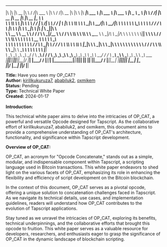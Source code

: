  ___  ___  ________  ___      ___ _______            ___    ___ ________  ___  ___          ________  _______   _______   ________           _____ ______       ___    ___      ________  ________  ________  ________  _________  ________      
|\  \|\  \|\   __  \|\  \    /  /|\  ___ \          |\  \  /  /|\   __  \|\  \|\  \        |\   ____\|\  ___ \ |\  ___ \ |\   ___  \        |\   _ \  _   \    |\  \  /  /|    |\   __  \|\   __  \|\   ____\|\   __  \|\___   ___\\_____  \     
\ \  \\\  \ \  \|\  \ \  \  /  / | \   __/|         \ \  \/  / | \  \|\  \ \  \\\  \       \ \  \___|\ \   __/|\ \   __/|\ \  \\ \  \       \ \  \\\__\ \  \   \ \  \/  / /    \ \  \|\  \ \  \|\  \ \  \___|\ \  \|\  \|___ \  \_\|____|\  \    
 \ \   __  \ \   __  \ \  \/  / / \ \  \_|/__        \ \    / / \ \  \\\  \ \  \\\  \       \ \_____  \ \  \_|/_\ \  \_|/_\ \  \\ \  \       \ \  \\|__| \  \   \ \    / /      \ \  \\\  \ \   ____\ \  \    \ \   __  \   \ \  \      \ \__\   
  \ \  \ \  \ \  \ \  \ \    / /   \ \  \_|\ \        \/  /  /   \ \  \\\  \ \  \\\  \       \|____|\  \ \  \_|\ \ \  \_|\ \ \  \\ \  \       \ \  \    \ \  \   \/  /  /        \ \  \\\  \ \  \___|\ \  \____\ \  \ \  \   \ \  \      \|__|   
   \ \__\ \__\ \__\ \__\ \__/ /     \ \_______\     __/  / /      \ \_______\ \_______\        ____\_\  \ \_______\ \_______\ \__\\ \__\       \ \__\    \ \__\__/  / /           \ \_______\ \__\    \ \_______\ \__\ \__\   \ \__\         ___ 
    \|__|\|__|\|__|\|__|\|__|/       \|_______|    |\___/ /        \|_______|\|_______|       |\_________\|_______|\|_______|\|__| \|__|        \|__|     \|__|\___/ /             \|_______|\|__|     \|_______|\|__|\|__|    \|__|        |\__\
                                                   \|___|/                                    \|_________|                                                    \|___|/                                                                       \|__|
                                                                                                                                                                                                                                                 
                                                                                                                                                                                                                                                 
**Title:** Have you seen my OP_CAT? <br>
**Author:** [kirillkukuruza7](https://twitter.com/kirillkukuruza7),
[ababiluk2](https://twitter.com/ababiluk2),
[oxmikem](https://twitter.com/oxmikem)<br>
**Status:** Pending<br>
**Type:** Technical White Paper<br>
**Created:** 2024-01-17<br>
<br>
**Introduction:** <br>

This technical white paper aims to delve into the intricacies of OP_CAT, a powerful and versatile Opcode designed for Tapscript. As the collaborative effort of kirillkukuruza7, ababiluk2, and oxmikem, this document aims to provide a comprehensive understanding of OP_CAT's architecture, functionality, and significance within Tapscript development.<br>

**Overview of OP_CAT:**<br>

OP_CAT, an acronym for "Opcode Concatenate," stands out as a simple, modular, and indispensable component within Tapscript, a scripting language used in Bitcoin transactions. This white paper endeavors to shed light on the various facets of OP_CAT, emphasizing its role in enhancing the flexibility and efficiency of script development on the Bitcoin blockchain.<br>

In the context of this document, OP_CAT serves as a pivotal opcode, offering a unique solution to concatenation challenges faced in Tapscript. As we navigate its technical details, use cases, and implementation guidelines, readers will understand how OP_CAT contributes to the evolution of Tapscript applications.

Stay tuned as we unravel the intricacies of OP_CAT, exploring its benefits, technical underpinnings, and the collaborative efforts that brought this opcode to fruition. This white paper serves as a valuable resource for developers, researchers, and enthusiasts eager to grasp the significance of OP_CAT in the dynamic landscape of blockchain scripting.
